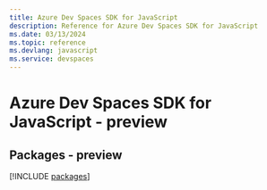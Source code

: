 ```yaml
---
title: Azure Dev Spaces SDK for JavaScript
description: Reference for Azure Dev Spaces SDK for JavaScript
ms.date: 03/13/2024
ms.topic: reference
ms.devlang: javascript
ms.service: devspaces
---
```

# Azure Dev Spaces SDK for JavaScript - preview
## Packages - preview
[!INCLUDE [packages](dev-spaces-index.md)]